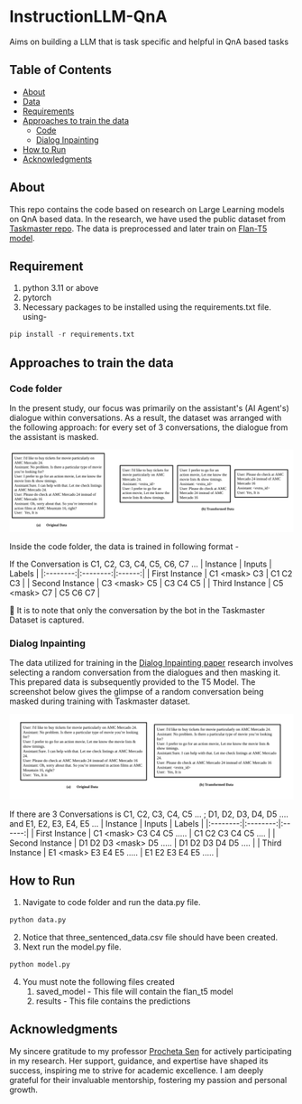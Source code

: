 # InstructionLLM-QnA
Aims on building a LLM that is task specific and helpful in QnA based tasks

## Table of Contents
- [About](#about)
- [Data](#data)
- [Requirements](#requirements)
- [Approaches to train the data](#approaches-to-train-the-data)
    - [Code](#code-folder)
    - [Dialog Inpainting](#dialog-inpainting)
- [How to Run](#how-to-run)
- [Acknowledgments](#acknowledgments)

## About
This repo contains the code based on research on Large Learning models on QnA based data. In the research, we have used the public dataset from [Taskmaster repo](https://github.com/google-research-datasets/Taskmaster/tree/master/TM-3-2020). The data is preprocessed and later train on [Flan-T5 model](https://huggingface.co/docs/transformers/model_doc/flan-t5).


## Requirement
1. python 3.11 or above
2. pytorch
3. Necessary packages to be installed using the requirements.txt file. using-
```python
pip install -r requirements.txt
```

## Approaches to train the data
### Code folder
In the present study, our focus was primarily on the assistant's (AI Agent's) dialogue within conversations. As a result, the dataset was arranged with the following approach: for every set of 3 conversations, the dialogue from the assistant is masked.

![alt text](/images/research.png)

Inside the code folder, the data is trained in following format - 

If the Conversation is C1, C2, C3, C4, C5, C6, C7 ...
| Instance | Inputs | Labels |
|:--------:|:--------:|:------:|
| First Instance | C1 \<mask\> C3 | C1 C2 C3 |
| Second Instance | C3 \<mask\> C5 | C3 C4 C5 |
| Third Instance | C5 \<mask\> C7 | C5 C6 C7 |

:book: It is to note that only the conversation by the bot in the Taskmaster Dataset is captured.

### Dialog Inpainting
The data utilized for training in the [Dialog Inpainting paper](https://arxiv.org/abs/2205.09073) research involves selecting a random conversation from the dialogues and then masking it. This prepared data is subsequently provided to the T5 Model. The screenshot below gives the glimpse of a random conversation being masked during training with Taskmaster dataset.

![alt text](/images/DialogInpainting.png)

If there are 3 Conversations is C1, C2, C3, C4, C5 ... ; D1, D2, D3, D4, D5 ....  and E1, E2, E3, E4, E5 ...
| Instance | Inputs | Labels |
|:--------:|:--------:|:------:|
| First Instance | C1 \<mask\> C3 C4 C5 ..... | C1 C2 C3 C4 C5 .... |
| Second Instance | D1 D2 D3 \<mask\> D5 ..... | D1 D2 D3 D4 D5 .... |
| Third Instance | E1 \<mask\> E3 E4 E5 ..... | E1 E2 E3 E4 E5 ..... |

## How to Run
1. Navigate to code folder and run the data.py file.
```python
python data.py
```
2. Notice that three_sentenced_data.csv file should have been created.
3. Next run the model.py file.
```python
python model.py
```
4. You must note the following files created
    1. saved_model - This file will contain the flan_t5 model
    2. results - This file contains the predictions

## Acknowledgments
My sincere gratitude to my professor [Procheta Sen](https://procheta.github.io/sprocheta/) for actively participating in my research. Her support, guidance, and expertise have shaped its success, inspiring me to strive for academic excellence. I am deeply grateful for their invaluable mentorship, fostering my passion and personal growth.
